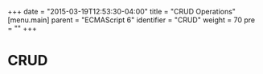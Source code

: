 +++
date = "2015-03-19T12:53:30-04:00"
title = "CRUD Operations"
[menu.main]
  parent = "ECMAScript 6"
  identifier = "CRUD"
  weight = 70
  pre = "<i class='fa'></i>"
+++

# CRUD
